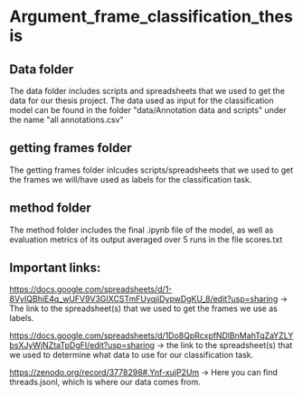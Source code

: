 # Argument_frame_classification_thesis


## Data folder
The data folder includes scripts and spreadsheets that we used to get the data for our thesis project.
The data used as input for the classification model can be found in the folder "data/Annotation data and scripts" under the name "all annotations.csv"

## getting frames folder

The getting frames folder inlcudes scripts/spreadsheets that we used to get the frames we will/have used as labels for the classification task.

## method folder

The method folder includes the final .ipynb file of the model, as well as evaluation metrics of its output averaged over 5 runs in the file scores.txt

## Important links:
https://docs.google.com/spreadsheets/d/1-8VyIQBhiE4q_wUFV9V3GIXCSTmFUyqjiDypwDgKU_8/edit?usp=sharing -> The link to the spreadsheet(s) that we used to get the frames we use as labels. 

https://docs.google.com/spreadsheets/d/1Do8QpRcxpfNDlBnMahTqZaYZLYbsXJyWjNZtaTpDgFI/edit?usp=sharing -> the link to the spreadsheet(s) that we used to determine what data to use for our classification task. 
 
https://zenodo.org/record/3778298#.Ynf-xujP2Um -> Here you can find threads.jsonl, which is where our data comes from.


